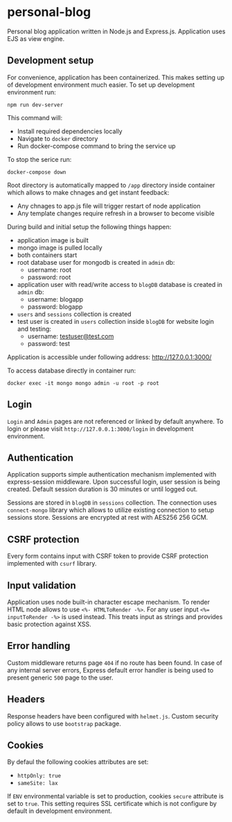 # personal-blog
Personal blog application written in Node.js and Express.js. Application uses EJS as view engine.

## Development setup
For convenience, application has been containerized. This makes setting up of development environment much easier. To set up development environment run:

```
npm run dev-server
```
This command will:

* Install required dependencies locally
* Navigate to `docker` directory
* Run docker-compose command to bring the service up

To stop the serice run:

```
docker-compose down
```

Root directory is automatically mapped to `/app` directory inside container which allows to make chnages and get instant feedback:

* Any chnages to app.js file will trigger restart of node application
* Any template changes require refresh in a browser to become visible

During build and initial setup the following things happen:
* application image is built 
* mongo image is pulled locally
* both containers start
* root database user for mongodb is created in `admin` db:
    * username: root
    * password: root
* application user with read/write access to `blogDB` database is created in `admin` db:
    * username: blogapp
    * password: blogapp
* `users` and `sessions` collection is created
* test user is created in `users` collection inside `blogDB` for website login and testing:
    * username: testuser@test.com
    * password: test

Application is accessible under following address: http://127.0.0.1:3000/

To access database directly in container run:
```
docker exec -it mongo mongo admin -u root -p root
```
## Login
`Login` and `Admin` pages are not referenced or linked by default anywhere. To login or please visit `http://127.0.0.1:3000/login` in development environment.

## Authentication
Application supports simple authentication mechanism implemented with express-session middleware. Upon successful login, user session is being created. Default session duration is 30 minutes or until logged out. 

Sessions are stored in `blogDB` in `sessions` collection. The connection uses `connect-mongo` library which allows to utilize existing connection to setup sessions store. Sessions are encrypted at rest with AES256 256 GCM.

## CSRF protection
Every form contains input with CSRF token to provide CSRF protection implemented with `csurf` library.

## Input validation
Application uses node built-in character escape mechanism. To render HTML node allows to use `<%- HTMLToRender -%>`. For any user input `<%= inputToRender -%>` is used instead. This treats input as strings and provides basic protection against XSS.

## Error handling
Custom middleware returns page `404` if no route has been found. In case of any internal server errors, Express default error handler is being used to present generic `500` page to the user.

## Headers
Response headers have been configured with `helmet.js`. Custom security policy allows to use `bootstrap` package.

## Cookies
By defaul the following cookies attributes are set: 

* `httpOnly: true`
* `sameSite: lax`

If `ENV` environmental variable is set to production, cookies `secure` attribute is set to `true`. This setting requires SSL certificate which is not configure by default in development environment.